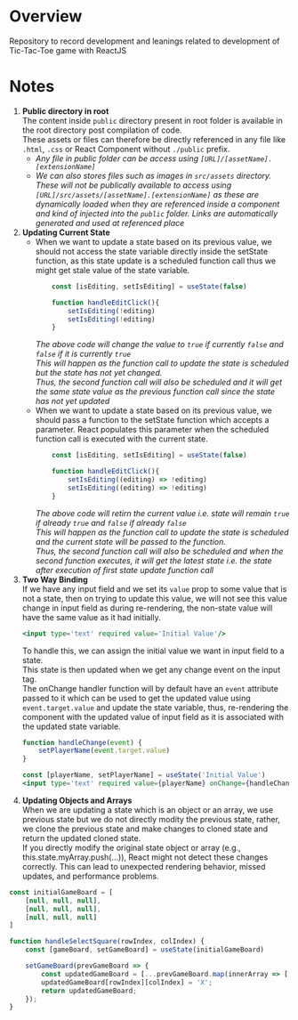 # Overview
Repository to record development and leanings related to development of Tic-Tac-Toe game with ReactJS

# Notes
1. **Public directory in root**  
The content inside `public` directory present in root folder is available in the root directory post compilation of code.  
These assets or files can therefore be directly referenced in any file like `.html`, `.css` or React Component without `./public` prefix.  
    - *Any file in public folder can be access using `[URL]/[assetName].[extensionName]`*  
    - *We can also stores files such as images in `src/assets` directory. These will not be publically available to access using `[URL]/src/assets/[assetName].[extensionName]` as these are dynamically loaded when they are referenced inside a component and kind of injected into the `public` folder. Links are automatically generated and used at referenced place*
2. **Updating Current State**  
    - When we want to update a state based on its previous value, we should not access the state variable directly inside the setState function, as this state update is a scheduled function call thus we might get stale value of the state variable.  
        ```jsx
            const [isEditing, setIsEditing] = useState(false)

            function handleEditClick(){
                setIsEditing(!editing)
                setIsEditing(!editing)
            }
        ```
        *The above code will change the value to `true` if currently `false` and `false` if it is currently `true`  
        This will happen as the function call to update the state is scheduled but the state has not yet changed.  
        Thus, the second function call will also be scheduled and it will get the same state value as the previous function call since the state has not yet updated*  
    - When we want to update a state based on its previous value, we should pass a function to the setState function which accepts a parameter. React populates this parameter when the scheduled function call is executed with the current state.  
        ```jsx
            const [isEditing, setIsEditing] = useState(false)

            function handleEditClick(){
                setIsEditing((editing) => !editing)
                setIsEditing((editing) => !editing)
            }
        ```
        *The above code will retirn the current value i.e. state will remain `true` if already `true` and `false` if already `false`  
        This will happen as the function call to update the state is scheduled and the current state will be passed to the function.  
        Thus, the second function call will also be scheduled and when the second function executes, it will get the latest state i.e. the state after execution of first state update function call*  
3. **Two Way Binding**  
If we have any input field and we set its `value` prop to some value that is not a state, then on trying to update this value, we will not see this value change in input field as during re-rendering, the non-state value will have the same value as it had initially.  
    ```jsx
    <input type='text' required value='Initial Value'/>
    ```
    To handle this, we can assign the initial value we want in input field to a state.  
    This state is then updated when we get any change event on the input tag.  
    The onChange handler function will by default have an `event` attribute passed to it which can be used to get the updated value using `event.target.value` and update the state variable, thus, re-rendering the component with the updated value of input field as it is associated with the updated state variable.
    ```jsx
    function handleChange(event) {
        setPlayerName(event.target.value)
    }

    const [playerName, setPlayerName] = useState('Initial Value')
    <input type='text' required value={playerName} onChange={handleChange}/>
    ```
4. **Updating Objects and Arrays**  
When we are updating a state which is an object or an array, we use previous state but we do not directly modity the previous state, rather, we clone the previous state and make changes to cloned state and return the updated cloned state.  
If you directly modify the original state object or array (e.g., this.state.myArray.push(...)), React might not detect these changes correctly. This can lead to unexpected rendering behavior, missed updates, and performance problems.  
```jsx
const initialGameBoard = [
    [null, null, null],
    [null, null, null],
    [null, null, null]
]

function handleSelectSquare(rowIndex, colIndex) {   
    const [gameBoard, setGameBoard] = useState(initialGameBoard)

    setGameBoard(prevGameBoard => {
        const updatedGameBoard = [...prevGameBoard.map(innerArray => [...innerArray])]
        updatedGameBoard[rowIndex][colIndex] = 'X';
        return updatedGameBoard;
    });
}
```